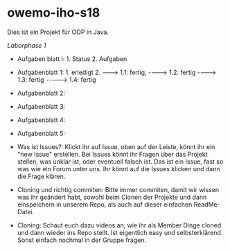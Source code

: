 # owemo-iho-s18
Dies ist ein Projekt für OOP in Java.

*Laborphase 1*    

- Aufgaben blatt i:       1. Status            2. Aufgaben

- Aufgabenblatt  1:         1. erledigt          2. ---> 1.1: fertig, ----> 1.2: fertig ----> 1.3: fertig -----> 1.4: fertig               
- Aufgabenblatt  2:  
- Aufgabenblatt  3:  
- Aufgabenblatt  4:  
- Aufgabenblatt  5:    



- Was ist Issues?:
Klickt ihr auf Issue, oben auf der Leiste, könnt ihr ein "new Issue" erstellen. Bei Issues könnt ihr Fragen über das Projekt stellen, was unklar ist, oder eventuell falsch ist. Das ist ein Issue, fast so was wie ein Forum unter uns. Ihr könnt auf die Issues klicken und dann die Frage klären. 

- Cloning und richtig commiten: 
Bitte immer commiten, damit wir wissen was ihr geändert habt, sowohl beim Clonen der Projekte und dann einspeichern in unserem Repo, als auch auf dieser einfachen ReadMe-Datei. 

- Cloning:
Schaut euch dazu videos an, wie ihr als Member Dinge cloned und dann wieder ins Repo stellt. Ist eigentlich easy und selbsterklärend. Sonst einfach nochmal in der Gruppe fragen. 
